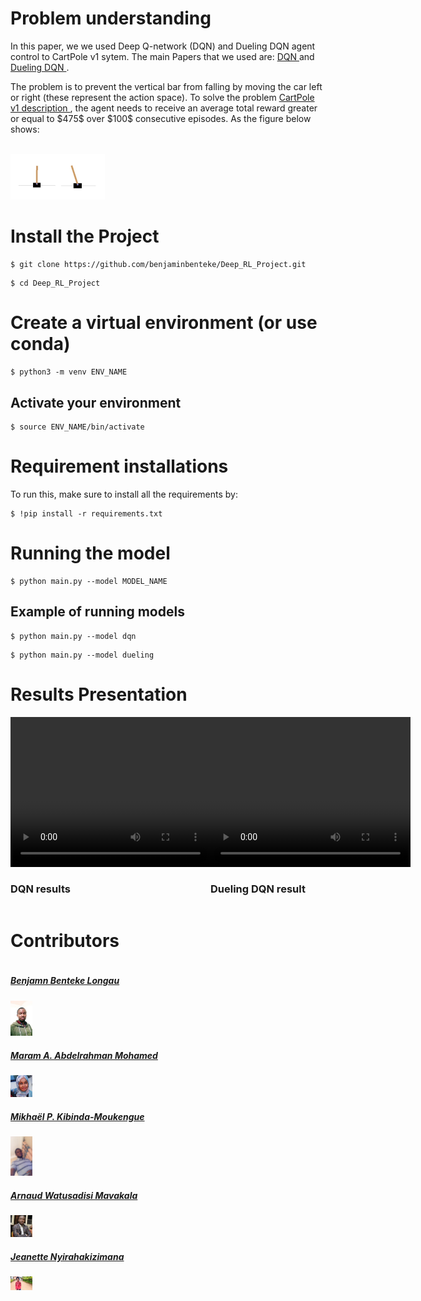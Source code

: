 
<h1> Problem understanding</h1>


<p> In this paper, we we used Deep Q-network (DQN) and Dueling DQN agent control to CartPole v1 sytem. The main Papers that we used are: <a href='https://arxiv.org/pdf/1312.5602.pdf' target="_blank">DQN </a> and <a href='https://arxiv.org/pdf/1511.06581.pdf' target="_blank">Dueling DQN </a> . </p>

<p> The problem is to prevent the vertical bar from falling by moving the car left or right (these represent the action space). To solve the problem <a href="https://arxiv.org/pdf/2012.07723.pdf"> CartPole v1 description </a>, the agent needs to receive an average total reward greater or equal to $475$ over $100$ consecutive episodes. As the figure below shows: </p><br/>
<img src= 'images/Game.jpeg' height= 30% width= 30%>

<h1> Install the Project </h1>

```
$ git clone https://github.com/benjaminbenteke/Deep_RL_Project.git 
```

```
$ cd Deep_RL_Project
```
<h1> Create a virtual environment (or use conda)</h1>

```
$ python3 -m venv ENV_NAME
```
<h2> Activate your environment </h2>

```
$ source ENV_NAME/bin/activate
```

<h1> Requirement installations</h1>
To run this, make sure to install all the requirements by:

```
$ !pip install -r requirements.txt 
```
<h1> Running the model</h1>

```
$ python main.py --model MODEL_NAME
```
<h2> Example of running models </h2>

```
$ python main.py --model dqn
```

```
$ python main.py --model dueling
```


<h1> Results Presentation</h1>
<div style="display:flex"> 
<div>
    <video width="320" height="240" controls>
    <source src="images/clip_2.mp4" type="video/mp4">
    </video>
    <h3>DQN results</h3>
</div>
<div>
    <video width="320" height="240" controls>
        <source src="images/clip_2.mp4" type="video/mp4">
    </video>
    <h3>Dueling DQN result </h3>
</div>
</div>

<h1> Contributors </h1>
<div style="display:flex;align-items:center">

<div style="display:flex;align-items:center">
    <div>
        <h5> <a href='https://github.com/benjaminbenteke'> Benjamn Benteke Longau </a> </h5> <img src="images/bennn.jpg" height= 7% width= 7%>
<div>
    <h5> <a href='https://github.com/Maramy93'> Maram A. Abdelrahman Mohamed </a> </h5> <img src="images/maram.jpeg" height= 7% width= 7%>
    
<div>
    <h5> <a href='https://github.com/Mikhael-P'> Mikhaël P. Kibinda-Moukengue </a> </h5> <img src="images/mikhael_2.jpeg" height= 7% width= 7%>
    
</div>

<div>
    <h5> <a href='https://github.com/ARNAUD-25'> Arnaud Watusadisi Mavakala </a> </h5> <img src="images/arnaud.jpeg" height= 7% width= 7%>
    
</div>

<div>
    <h5> <a href='https://github.com/Jeannette-del'> Jeanette Nyirahakizimana</a> </h5><img src="images/jeanette.jpeg" height= 7% width= 7%> 
</div>
</div>
 


